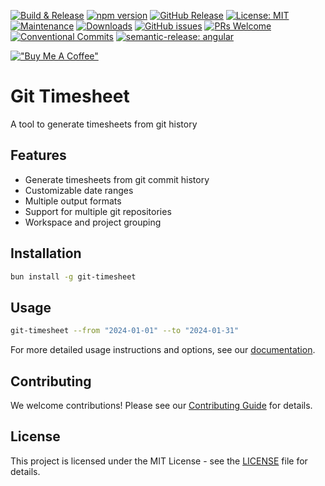 [![Build & Release](https://github.com/samcullin/git-timesheet/actions/workflows/publish.yml/badge.svg?branch=main)](https://github.com/samcullin/git-timesheet/actions/workflows/publish.yml)
[![npm version](https://badge.fury.io/js/git-timesheet.svg)](https://badge.fury.io/js/git-timesheet)
[![GitHub Release](https://img.shields.io/github/v/release/samcullin/git-timesheet)](https://github.com/samcullin/git-timesheet/releases)
[![License: MIT](https://img.shields.io/badge/License-MIT-yellow.svg)](https://opensource.org/licenses/MIT)
[![Maintenance](https://img.shields.io/badge/Maintained%3F-yes-green.svg)](https://github.com/samcullin/git-timesheet/graphs/commit-activity)
[![Downloads](https://img.shields.io/npm/dm/git-timesheet.svg)](https://www.npmjs.com/package/git-timesheet)
[![GitHub issues](https://img.shields.io/github/issues/samcullin/git-timesheet.svg)](https://github.com/samcullin/git-timesheet/issues)
[![PRs Welcome](https://img.shields.io/badge/PRs-welcome-brightgreen.svg?style=flat)](https://makeapullrequest.com)
[![Conventional Commits](https://img.shields.io/badge/Conventional%20Commits-1.0.0-%23FE5196?logo=conventionalcommits&logoColor=white)](https://conventionalcommits.org)
[![semantic-release: angular](https://img.shields.io/badge/semantic--release-angular-e10079?logo=semantic-release)](https://github.com/semantic-release/semantic-release)

[!["Buy Me A Coffee"](https://www.buymeacoffee.com/assets/img/custom_images/orange_img.png)](https://www.buymeacoffee.com/samcullin)

# Git Timesheet

A tool to generate timesheets from git history

## Features

- Generate timesheets from git commit history
- Customizable date ranges
- Multiple output formats
- Support for multiple git repositories
- Workspace and project grouping

## Installation

```bash
bun install -g git-timesheet
```

## Usage

```bash
git-timesheet --from "2024-01-01" --to "2024-01-31"
```

For more detailed usage instructions and options, see our [documentation](https://github.com/samcullin/git-timesheet#documentation).

## Contributing

We welcome contributions! Please see our [Contributing Guide](CONTRIBUTING.md) for details.

## License

This project is licensed under the MIT License - see the [LICENSE](LICENSE) file for details.




